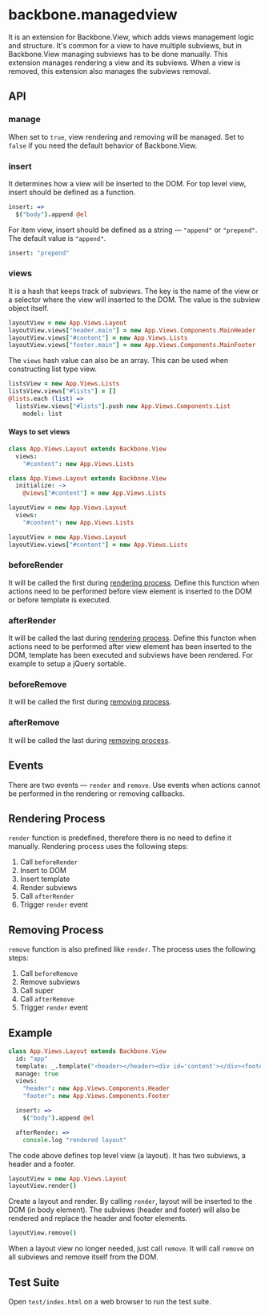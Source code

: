 # backbone.managedview

It is an extension for Backbone.View, which adds views management logic and structure. It's common for a view to have multiple subviews, but in Backbone.View managing subviews has to be done manually. This extension manages rendering a view and its subviews. When a view is removed, this extension also manages the subviews removal.

## API

### manage

When set to `true`, view rendering and removing will be managed. Set to `false` if you need the default behavior of Backbone.View.

### insert

It determines how a view will be inserted to the DOM. For top level view, insert should be defined as a function.

```coffee
insert: =>
  $("body").append @el
```

For item view, insert should be defined as a string — `"append"` or `"prepend"`. The default value is `"append"`.

```coffee
insert: "prepend"
```

### views

It is a hash that keeps track of subviews. The key is the name of the view or a selector where the view will inserted to the DOM. The value is the subview object itself.

```coffee
layoutView = new App.Views.Layout
layoutView.views["header.main"] = new App.Views.Components.MainHeader
layoutView.views["#content"] = new App.Views.Lists
layoutView.views["footer.main"] = new App.Views.Components.MainFooter
```

The `views` hash value can also be an array. This can be used when constructing list type view.

```coffee
listsView = new App.Views.Lists
listsView.views["#lists"] = []
@lists.each (list) =>
  listsView.views["#lists"].push new App.Views.Components.List
    model: list
```

#### Ways to set views

```coffee
class App.Views.Layout extends Backbone.View
  views:
    "#content": new App.Views.Lists
```

```coffee
class App.Views.Layout extends Backbone.View
  initialize: ->
    @views["#content"] = new App.Views.Lists
```

```coffee
layoutView = new App.Views.Layout
  views:
    "#content": new App.Views.Lists
```

```coffee
layoutView = new App.Views.Layout
layoutView.views["#content"] = new App.Views.Lists
```

### beforeRender

It will be called the first during [rendering process](#rendering-process). Define this function when actions need to be performed before view element is inserted to the DOM or before template is executed.

### afterRender

It will be called the last during [rendering process](#rendering-process). Define this functon when actions need to be performed after view element has been inserted to the DOM, template has been executed and subviews have been rendered. For example to setup a jQuery sortable.

### beforeRemove

It will be called the first during [removing process](#removing-process).

### afterRemove

It will be called the last during [removing process](#removing-process).

## Events

There are two events — `render` and `remove`. Use events when actions cannot be performed in the rendering or removing callbacks.

## Rendering Process

`render` function is predefined, therefore there is no need to define it manually. Rendering process uses the following steps:

1. Call `beforeRender`
2. Insert to DOM
3. Insert template
4. Render subviews
5. Call `afterRender`
6. Trigger `render` event

## Removing Process

`remove` function is also prefined like `render`. The process uses the following steps:

1. Call `beforeRemove`
2. Remove subviews
3. Call super
4. Call `afterRemove`
5. Trigger `render` event

## Example

```coffee
class App.Views.Layout extends Backbone.View
  id: "app"
  template: _.template("<header></header><div id='content'></div><footer></footer>")
  manage: true
  views:
    "header": new App.Views.Components.Header
    "footer": new App.Views.Components.Footer

  insert: =>
    $("body").append @el

  afterRender: =>
    console.log "rendered layout"
```

The code above defines top level view (a layout). It has two subviews, a header and a footer.

```coffee
layoutView = new App.Views.Layout
layoutView.render()
```

Create a layout and render. By calling `render`, layout will be inserted to the DOM (in body element). The subviews (header and footer) will also be rendered and replace the header and footer elements.

```coffee
layoutView.remove()
```

When a layout view no longer needed, just call `remove`. It will call `remove` on all subviews and remove itself from the DOM.

## Test Suite

Open `test/index.html` on a web browser to run the test suite.
